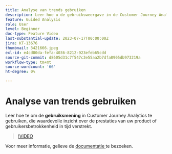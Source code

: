 ```yaml
---
title: Analyse van trends gebruiken
description: Leer hoe u de gebruiksweergave in de Customer Journey Analytics kunt gebruiken. Deze weergave biedt waardevolle inzichten in de prestaties van uw product of de betrokkenheid van gebruikers in de loop der tijd.
feature: Guided Analysis
role: User
level: Beginner
doc-type: Feature Video
last-substantial-update: 2023-07-17T00:00:00Z
jira: KT-13676
thumbnail: 3421666.jpeg
exl-id: e4cd80da-fefa-4036-8212-923efeb65cdd
source-git-commit: d8605d31c7f547c3e55aa2b7dfa8905db973219a
workflow-type: tm+mt
source-wordcount: '66'
ht-degree: 0%

---
```


# Analyse van trends gebruiken

Leer hoe te om de **gebruiksmening** in Customer Journey Analytics te gebruiken, die waardevolle inzicht over de prestaties van uw product of gebruikersbetrokkenheid in tijd verstrekt.

>[!VIDEO](https://video.tv.adobe.com/v/3421666/?learn=on)

Voor meer informatie, gelieve de [ documentatie ](https://experienceleague.adobe.com/docs/analytics-platform/using/guided-analysis/trends/usage.html) te bezoeken.
